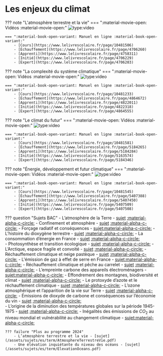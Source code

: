 # Les enjeux du climat

??? note "L'atmosphère terrestre et la vie"
    === ":material-movie-open: Vidéos :material-movie-open:"
        ![type:video](https://www.youtube.com/embed/Kg4xn9UsOPE)

    === ":material-book-open-variant: Manuel en ligne :material-book-open-variant:"
        - [Cours](https://www.lelivrescolaire.fr/page/10481506)
        - [Échauffement](https://www.lelivrescolaire.fr/page/4706260)
        - [Apprenti](https://www.lelivrescolaire.fr/page/4758311)
        - [Initié](https://www.lelivrescolaire.fr/page/4706229)
        - [Expert](https://www.lelivrescolaire.fr/page/4706203)


??? note "La complexité du système climatique"
    === ":material-movie-open: Vidéos :material-movie-open:"
        ![type:video](https://www.youtube.com/embed/Ha40gjRrLW8)

    === ":material-book-open-variant: Manuel en ligne :material-book-open-variant:"
        - [Cours](https://www.lelivrescolaire.fr/page/10481233)
        - [Échauffement](https://www.lelivrescolaire.fr/page/4864672)
        - [Apprenti](https://www.lelivrescolaire.fr/page/4822011)
        - [Initié](https://www.lelivrescolaire.fr/page/4822318)
        - [Expert](https://www.lelivrescolaire.fr/page/4864555)


??? note "Le climat du futur"
    === ":material-movie-open: Vidéos :material-movie-open:"
        ![type:video](https://www.youtube.com/embed/PY0VGQKzwmI)

    === ":material-book-open-variant: Manuel en ligne :material-book-open-variant:"
        - [Cours](https://www.lelivrescolaire.fr/page/10481581)
        - [Échauffement](https://www.lelivrescolaire.fr/page/5184265)
        - [Apprenti](https://www.lelivrescolaire.fr/page/5184284)
        - [Initié](https://www.lelivrescolaire.fr/page/5163574)
        - [Expert](https://www.lelivrescolaire.fr/page/5184346)


??? note "Énergie, développement et futur climatique"
    === ":material-movie-open: Vidéos :material-movie-open:"
        ![type:video](https://www.youtube.com/embed/WjLoW_sUyU4)

    === ":material-book-open-variant: Manuel en ligne :material-book-open-variant:"
        - [Cours](https://www.lelivrescolaire.fr/page/10481545)
        - [Échauffement](https://www.lelivrescolaire.fr/page/5407388)
        - [Apprenti](https://www.lelivrescolaire.fr/page/5407450)
        - [Initié](https://www.lelivrescolaire.fr/page/5407509)
        - [Expert](https://www.lelivrescolaire.fr/page/5407508)

??? question "Sujets BAC"
    - L’atmosphère de la Terre - [sujet](/assets/sujets/es/term/Latmosphère-de-la-Terre.pdf) [:material-alpha-c-circle:](/assets/sujets/es/term/correction/Correction-Latmosphere-de-la-Terre-Enseignement-scientifique-Terminale.pdf) 
    - Confinement et atmosphère - [sujet](/assets/sujets/es/term/ConfinementAtmosphere.pdf)  [:material-alpha-c-circle:](/assets/sujets/es/term/correction/Correction-Confinement-et-atmosphère-Enseignement-scientifique-Terminale.pdf)
    - Forçage radiatif et conséquences - [sujet](/assets/sujets/es/term/ForcageRadiatif.pdf)[:material-alpha-c-circle:](/assets/sujets/es/term/correction/correction-forcage-radiatif-et-consequences.pdf)
    - L’histoire du dioxygène terrestre - [sujet](/assets/sujets/es/term/O2Terrestre.pdf) [:material-alpha-c-circle:](/assets/sujets/es/term/correction/Correction-Lhistoire-du-dioxygene-terrestre-Enseignement-scientifique-Terminale.pdf)
    - La consommation d’énergie en France - [sujet](/assets/sujets/es/term/La-consommation-dénergie-en-France.pdf) [:material-alpha-c-circle:](/assets/sujets/es/term/correction/Correction-La-consommation-denergie-en-France-Enseignement-scientifique-Terminale.pdf)   
    - Photosynthèse et transition écologique - [sujet](/assets/sujets/es/term/Photosynthese-et-transition-ecologique-Enseignement-scientifique-Terminale.pdf) [:material-alpha-c-circle:](/assets/sujets/es/term/correction/Correction-Photosynthese-et-transition-ecologique-Enseignement-scientifique-Terminale.pdf) 
    - L’Arctique, espace fragile et convoité - [sujet](/assets/sujets/es/term/LArctique-espace-fragile-et-convoité.pdf) [:material-alpha-c-circle:](/assets/sujets/es/term/correction/Correction-LArctique-espace-fragile-et-convoite.pdf) 
    - Réchauffement climatique et neige pastèque - [sujet](/assets/sujets/es/term/Réchauffement-climatique-et-neige-pastèque.pdf) [:material-alpha-c-circle:](/assets/sujets/es/term/correction/Correction-Rechauffement-climatique-et-neige-pasteque-Enseignement-scientifique-Terminale.pdf) 
    - L'émission de gaz à effet de serre en France - [sujet](/assets/sujets/es/term/GESFrance.pdf)[:material-alpha-c-circle:](/assets/sujets/es/term/correction/correction-lemission-de-gaz-a-effet-de-serre-en-france.pdf)
    - Réchauffement climatique et pêche au carrelet - [sujet](/assets/sujets/es/term/Rechauffement-climatique-et-peche-au-carrelet-Enseignement-scientifique-Terminale.pdf) [:material-alpha-c-circle:](/assets/sujets/es/term/correction/Correction-Rechauffement-climatique-et-peche-au-carrelet-Enseignement-scientifique-Terminale.pdf)
    - L’empreinte carbone des appareils électroménagers - [sujet](/assets/sujets/es/term/EmpreinteCarbone.pdf)[:material-alpha-c-circle:](/assets/sujets/es/term/correction/correction-lempreinte-carbone-des-appareils-electromenagers.pdf)
    - Effondrement des montagnes, biodiversité et climat - [sujet](/assets/sujets/es/term/EffondrementMontagne.pdf) [:material-alpha-c-circle:](/assets/sujets/es/term/correction/Correction-Effondrement-des-montagnes-biodiversite-et-climat-Enseignement-scientifique-Terminale.pdf)
    - Le protoxyde d’azote et le réchauffement climatique - [sujet](/assets/sujets/es/term/ProtoxydeAzote.pdf) [:material-alpha-c-circle:](/assets/sujets/es/term/correction/Correction-Le-protoxyde-dazote-et-le-rechauffement-climatique-Enseignement-scientifique-Terminale.pdf)
    - L’ozone atmosphérique et l’apparition de la vie sur Terre - [sujet](/assets/sujets/es/term/Lozone-atmosphérique-et-lapparition-de-la-vie-sur-Terre.pdf) [:material-alpha-c-circle:](/assets/sujets/es/term/correction/Correction-Lozone-atmospherique-et-lapparition-de-la-vie-sur-Terre-Enseignement-scientifique-Terminale.pdf) 
    - Émissions de dioxyde de carbone et conséquences sur l’économie du vin - [sujet](/assets/sujets/es/term/Emissions-de-dioxyde-de-carbone-et-conséquences-sur-léconomie-du-vin.pdf) [:material-alpha-c-circle:](/assets/sujets/es/term/correction/Correction-Emissions-de-dioxyde-de-carbone-et-consequences-sur-leconomie-du-vin.pdf)  
    - L’origine de la diminution des températures globales sur la période 1945-1975 - [sujet](/assets/sujets/es/term/AerosolsTemperature.pdf) [:material-alpha-c-circle:](/assets/sujets/es/term/correction/Correction-Lorigine-de-la-diminution-des-temperatures-globales-sur-la-periode-1945-1975.-Enseignement-scientifique-Terminale.pdf)
    - Inégalités des émissions de $CO_2$ au niveau mondial et vulnérabilité au changement climatique - [sujet](/assets/sujets/es/term/InegalitesCO2.pdf)[:material-alpha-c-circle:](/assets/sujets/es/term/correction/correction-inegalites-des-emissions-de-dioxyde-de-carbone-au-niveau-mondial-et-vulnerabilite-au-changement-climatique.pdf)


    ??? failure "Plus au programme 2024"
        - L’atmosphère terrestre et la vie - [sujet](/assets/sujets/es/term/AtmosphereTerrestreVie.pdf)
        - Une élévation inquiétante du niveau des océans - [sujet](/assets/sujets/es/term/ElevationOceans.pdf)

